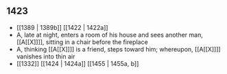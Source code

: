 ## 1423
- [[1389 | 1389b]] [[1422 | 1422a]] 
- A, late at night, enters a room of his house and sees another man, [[A[[X]]]], sitting in a chair before the fireplace
- A, thinking [[A[[X]]]] is a friend, steps toward him; whereupon, [[A[[X]]]] vanishes into thin air
- [[1332]] [[1424 | 1424a]] [[1455 | 1455a, b]] 

